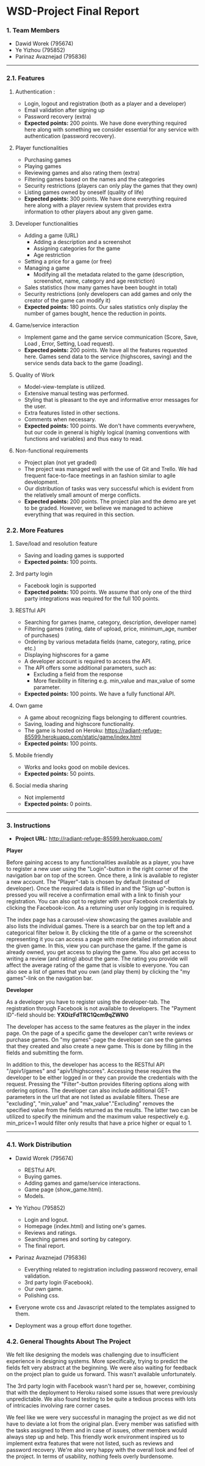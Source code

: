 # WSD-Project Final Report


### 1. Team Members
- Dawid Worek (795674)
- Ye Yizhou (795852)
- Parinaz Avaznejad (795836)

****************************************************************************************************************

### 2.1. Features
1) Authentication :
    - Login, logout and registration (both as a player and a developer)
    - Email validation after signing up
    - Password recovery (extra)
    - **Expected points:** 200 points. We have done everything required here along with something we consider essential for any service with authentication (password recovery).

2) Player functionalities
    - Purchasing games
    - Playing games
    - Reviewing games and also rating them (extra)
    - Filtering games based on the names and the categories
    - Security restrictions (players can only play the games that they own)
    - Listing games owned by oneself (quality of life)
    - **Expected points:** 300 points. We have done everything required here along with a player review system that provides extra information to other players about any given game.

3) Developer functionalities
    - Adding a game (URL)
	    - Adding a description and a screenshot
	    - Assigning categories for the game
	    - Age restriction
    - Setting a price for a game (or free)
    - Managing a game 
    	- Modifying all the metadata related to the game (description, screenshot, name, category and age restriction)
    - Sales statistics (how many games have been bought in total)
    - Security restrictions (only developers can add games and only the creator of the game can modify it)
    - **Expected points:** 180 points. Our sales statistics only display the number of games bought, hence the reduction in points.

4) Game/service interaction
    - Implement game and the game service communication (Score, Save, Load , Error, Setting, Load request).
    - **Expected points:** 200 points. We have all the features requested here. Games send data to the service (highscores, saving) and the service sends data back to the game (loading).

5) Quality of Work
	- Model-view-template is utilized.
	- Extensive manual testing was performed.
	- Styling that is pleasant to the eye and informative error messages for the user.
	- Extra features listed in other sections.
	- Comments when necessary.
	- **Expected points:** 100 points. We don't have comments everywhere, but our code in general is highly logical (naming conventions with functions and variables) and thus easy to read.

6) Non-functional requirements
	- Project plan (not yet graded)
	- The project was managed well with the use of Git and Trello. We had frequent face-to-face meetings in an fashion similar to agile development. 
	- Our distribution of tasks was very successful which is evident from the relatively small amount of merge conflicts.
	- **Expected points:** 200 points. The project plan and the demo are yet to be graded. However, we believe we managed to achieve everything that was required in this section. 


### 2.2. More Features

1) Save/load and resolution feature
	- Saving and loading games is supported
	- **Expected points:** 100 points. 

2) 3rd party login
	- Facebook login is supported
	- **Expected points:** 100 points. We assume that only one of the third party integrations was required for the full 100 points. 

3) RESTful API
	- Searching for games (name, category, description, developer name)
	- Filtering games (rating, date of upload, price, minimum_age, number of purchases)
	- Ordering by various metadata fields (name, category, rating, price etc.)
	- Displaying highscores for a game
	- A developer account is required to access the API.
	- The API offers some additional parameters, such as:
		- Excluding a field from the response
		- More flexibility in filtering e.g. min_value and max_value of some parameter.
	- **Expected points:** 100 points. We have a fully functional API. 

4) Own game
	- A game about recognizing flags belonging to different countries. 
	- Saving, loading and highscore functionality.
	- The game is hosted on Heroku: https://radiant-refuge-85599.herokuapp.com/static/game/index.html
	- **Expected points:** 100 points. 

5) Mobile friendly
	- Works and looks good on mobile devices.
	- **Expected points:** 50 points. 

6) Social media sharing
	- Not implementd
	- **Expected points:** 0 points.

****************************************************************************************************************

### 3. Instructions

- **Project URL:** http://radiant-refuge-85599.herokuapp.com/

**Player**

Before gaining access to any functionalities available as a player, you have to register a new user using the "Login"-button in the right corner of the navigation bar on top of the screen. Once there, a link is available to register a new account. The "Player"-tab is chosen by default (instead of developer). Once the required data is filled in and the "Sign up"-button is pressed you will receive a confirmation email with a link to finish your registration. You can also opt to register with your Facebook credentials by clicking the Facebook-icon. As a returning user only logging in is required. 

The index page has a carousel-view showcasing the games available and also lists the individual games. There is a search bar on the top left and a categorical filter below it. By clicking the title of a game or the screenshot representing it you can access a page with more detailed information about the given game. In this, view you can purchase the game. If the game is already owned, you get access to playing the game. You also get access to writing a review (and rating) about the game. The rating you provide will affect the average rating of the game that is visible to everyone. You can also see a list of games that you own (and play them) by clicking the "my games"-link on the navigation bar.

**Developer**

As a developer you have to register using the developer-tab. The registration through Facebook is not available to developers. The "Payment ID"-field should be: **YXOizFdTRC1Qcm9qZWN0**

The developer has access to the same features as the player in the index page. On the page of a specific game the developer can't write reviews or purchase games. On "my games"-page the developer can see the games that they created and also create a new game. This is done by filling in the fields and submitting the form. 

In addition to this, the developer has access to the RESTful API "/apiv1/games" and "apiv1/highscores". Accessing these requires the developer to be either logged in or they can provide the credentials with the request. Pressing the "Filter"-button provides filtering options along with ordering options. The developer can also include additional GET-parameters in the url that are not listed as available filters. These are "excluding", "min_value" and "max_value"."Excluding" removes the specified value from the fields returned as the results. The latter two can be utilized to specify the minimum and the maximum value respectively e.g. min_price=1 would filter only results that have a price higher or equal to 1.



****************************************************************************************************************

### 4.1. Work Distribution

- Dawid Worek (795674) 
	- RESTful API.
	- Buying games.
	- Adding games and game/service interactions.
	- Game page (show_game.html).
	- Models.
- Ye Yizhou (795852)
	- Login and logout.
	- Homepage (index.html) and listing one's games.
	- Reviews and ratings.
	- Searching games and sorting by category.
	- The final report.
- Parinaz Avaznejad (795836)
	- Everything related to registration including password recovery, email validation.
	- 3rd party login (Facebook).
	- Our own game.
	- Polishing css.

- Everyone wrote css and Javascript related to the templates assigned to them. 
- Deployment was a group effort done together.

### 4.2. General Thoughts About The Project

We felt like designing the models was challenging due to insufficient experience in designing systems. More specifically, trying to predict the fields felt very abstract at the beginning. We were also waiting for feedback on the project plan to guide us forward. This wasn't available unfortunately. 

The 3rd party login with Facebook wasn't hard per se, however, combining that with the deployment to Heroku raised some issues that were previously unpredictable. We also found testing to be quite a tedious process with lots of intricacies involving rare corner cases. 

We feel like we were very successful in managing the project as we did not have to deviate a lot from the original plan. Every member was satisfied with the tasks assigned to them and in case of issues, other members would always step up and help. This friendly work environment inspired us to implement extra features that were not listed, such as reviews and password recovery. We're also very happy with the overall look and feel of the project. In terms of usability, nothing feels overly burdensome.